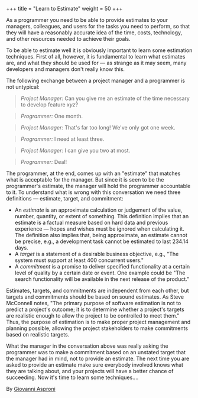 +++
title = "Learn to Estimate"
weight = 50
+++

As a programmer you need to be able to provide estimates to your managers, colleagues, and users for the tasks you need to perform, so that they will have a reasonably accurate idea of the time, costs, technology, and other resources needed to achieve their goals.

To be able to estimate well it is obviously important to learn some estimation techniques. First of all, however, it is fundamental to learn what estimates are, and what they should be used for — as strange as it may seem, many developers and managers don't really know this.

The following exchange between a project manager and a programmer is not untypical:

> *Project Manager:* Can you give me an estimate of the time necessary to develop feature *xyz*?

> *Programmer:* One month.

> *Project Manager:* That's far too long! We've only got one week.

> *Programmer:* I need at least three.

> *Project Manager:* I can give you two at most.

> *Programmer:* Deal!

The programmer, at the end, comes up with an "estimate" that matches what is acceptable for the manager. But since it is seen to be the programmer's estimate, the manager will hold the programmer accountable to it. To understand what is wrong with this conversation we need three definitions — estimate, target, and commitment:

- An *estimate* is an approximate calculation or judgement of the value, number, quantity, or extent of something. This definition implies that an estimate is a factual measure based on hard data and previous experience — hopes and wishes must be ignored when calculating it. The definition also implies that, being approximate, an estimate cannot be precise, e.g., a development task cannot be estimated to last 234.14 days.
- A *target* is a statement of a desirable business objective, e.g., "The system must support at least 400 concurrent users."
- A *commitment* is a promise to deliver specified functionality at a certain level of quality by a certain date or event. One example could be "The search functionality will be available in the next release of the product."

Estimates, targets, and commitments are independent from each other, but targets and commitments should be based on sound estimates. As Steve McConnell notes, "The primary purpose of software estimation is not to predict a project's outcome; it is to determine whether a project's targets are realistic enough to allow the project to be controlled to meet them." Thus, the purpose of estimation is to make proper project management and planning possible, allowing the project stakeholders to make commitments based on realistic targets.

What the manager in the conversation above was really asking the programmer was to make a commitment based on an unstated target that the manager had in mind, not to provide an estimate. The next time you are asked to provide an estimate make sure everybody involved knows what they are talking about, and your projects will have a better chance of succeeding. Now it's time to learn some techniques....

By [Giovanni Asproni](http://programmer.97things.oreilly.com/wiki/index.php/Giovanni_Asproni)